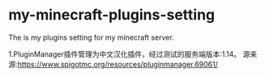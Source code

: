 # my-minecraft-plugins-setting                                                                                                              
The is my plugins setting for my minecraft server.                                                                                                             

1.PluginManager插件管理为中文汉化插件，经过测试的服务端版本:1.14。     源来源:https://www.spigotmc.org/resources/pluginmanager.69061/
